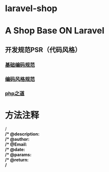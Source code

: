 # laravel-shop
# A Shop Base ON Laravel
## 开发规范PSR（代码风格）
### [基础编码规范](https://phphub.org/topics/2078)  
### [编码风格规范](https://phphub.org/topics/2079)
### [php之道](http://laravel-china.github.io/php-the-right-way/)
# 方法注释
/**<br>
/* @description:<br>
/* @author:<br>
/* @Email:<br>
/* @date:<br>
/* @params:<br>
/* @return:<br>
/**

